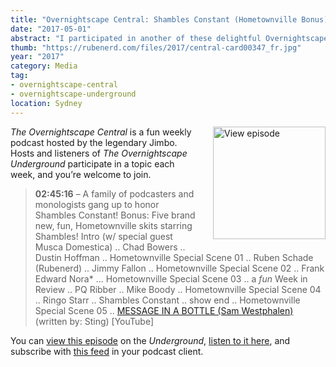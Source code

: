 ```yaml
---
title: "Overnightscape Central: Shambles Constant (Hometownville Bonus)"
date: "2017-05-01"
abstract: "I participated in another of these delightful Overnightscape Underground productions by Jimbo."
thumb: "https://rubenerd.com/files/2017/central-card00347_fr.jpg"
year: "2017"
category: Media
tag:
- overnightscape-central
- overnightscape-underground
location: Sydney
---
```

<p class="show-cover"><a href="https://onsug.com/archives/23526/"><img src="https://rubenerd.com/files/2017/central-card00347_fr.jpg" alt="View episode" style="float:right; margin:0 0 1em 2em; width:180px; height:180px;" /></a></p>

*The Overnightscape Central* is a fun weekly podcast hosted by the legendary Jimbo. Hosts and listeners of *The Overnightscape Underground* participate in a topic each week, and you’re welcome to join.

> **02:45:16** – A family of podcasters and monologists gang up to honor Shambles Constant! Bonus: Five brand new, fun, Hometownville skits starring Shambles! Intro (w/ special guest Musca Domestica) .. Chad Bowers .. Dustin Hoffman .. Hometownville Special Scene 01 .. Ruben Schade (Rubenerd) .. Jimmy Fallon .. Hometownville Special Scene 02 .. Frank Edward Nora* … Hometownville Special Scene 03 .. a _fun_ Week in Review .. PQ Ribber .. Mike Boody .. Hometownville Special Scene 04 .. Ringo Starr .. Shambles Constant .. show end .. Hometownville Special Scene 05 .. <a href="https://www.youtube.com/watch?v=6FUwqnCBdbw">MESSAGE IN A BOTTLE (Sam Westphalen)</a> (written by: Sting) [YouTube]

You can <a href="https://onsug.com/archives/23526/">view this episode</a> on the *Underground*, <a href="https://media.blubrry.com/onsug/p/onsug.com/shows/May17/onsug_May17_Central.Shambles.mp3">listen to it here</a>, and subscribe with <a href="https://onsug.com/archives/category/overnightscapecentral/feed/">this feed</a> in your podcast client.
